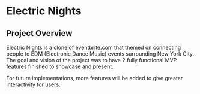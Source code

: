 # Electric Nights

## Project Overview
Electric Nights is a clone of eventbrite.com that themed on connecting people to EDM (Electronic Dance Music) events surrounding New York City. The goal and vision of the project was to have 2 fully functional MVP features finished to showcase and present. 

For future implementations, more features will be added to give greater interactivity for users. 
